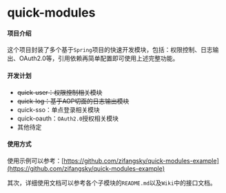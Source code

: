 # quick-modules #

#### 项目介绍 ####

这个项目封装了多个基于`Spring`项目的快速开发模块，包括：权限控制、日志输出、OAuth2.0等，引用依赖再简单配置即可使用上述完整功能。



#### 开发计划 ####

- ~~quick-user：权限控制相关模块~~
- ~~quick-log：基于AOP切面的日志输出模块~~
- quick-sso：单点登录相关模块
- quick-oauth：`OAuth2.0`授权相关模块
- 其他待定



#### 使用方式 ####

使用示例可以参考：[https://github.com/zifangsky/quick-modules-example](https://github.com/zifangsky/quick-modules-example)

其次，详细使用文档可以参考各个子模块的`README.md`以及`Wiki`中的接口文档。



